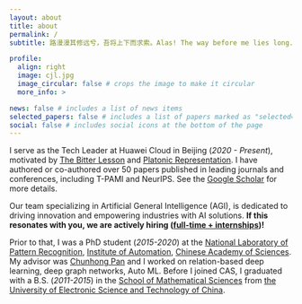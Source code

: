 ```yaml
---
layout: about
title: about
permalink: /
subtitle: 路漫漫其修远兮，吾将上下而求索。Alas! The way before me lies long. Still, I'll seek my dream high and low.

profile:
  align: right
  image: cjl.jpg
  image_circular: false # crops the image to make it circular
  more_info: >

news: false # includes a list of news items
selected_papers: false # includes a list of papers marked as "selected={true}"
social: false # includes social icons at the bottom of the page
---
```

I serve as the Tech Leader at Huawei Cloud in Beijing (*2020 - Present*), motivated by [The Bitter Lesson](https://www.cs.utexas.edu/~eunsol/courses/data/bitter_lesson.pdf) and [Platonic Representation](https://arxiv.org/abs/2405.07987). I have authored or co-authored over 50 papers published in leading journals and conferences, including T-PAMI and NeurIPS. See the [Google Scholar](https://scholar.google.com/citations?user=RDwnNsQAAAAJ) for more details.

Our team specializing in Artificial General Intelligence (AGI), is dedicated to driving innovation and empowering industries with AI solutions. **If this resonates with you, we are actively hiring ([full-time + internships](mailto:jianlong.chang@huawei.com))!**

Prior to that, I was a PhD student (*2015-2020*) at the [National Laboratory of Pattern Recognition](https://nlpr.ia.ac.cn/en), [Institute of Automation](https://www.ia.cas.cn/), [Chinese Academy of Sciences](https://www.cas.cn/). My advisor was [Chunhong Pan](https://people.ucas.ac.cn/~panchunhong) and I worked on relation-based deep
learning, deep graph networks, Auto ML. Before I joined CAS, I graduated with a B.S. (*2011-2015*) in the [School of Mathematical Sciences](https://www.math.uestc.edu.cn/) from [the University of Electronic Science and Technology of China](https://www.uestc.edu.cn/). 

